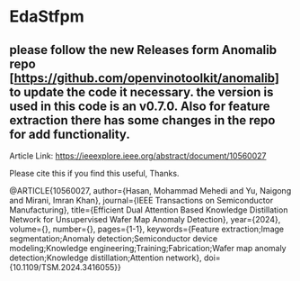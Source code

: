 # EdaStfpm

## please follow the new Releases form Anomalib repo [https://github.com/openvinotoolkit/anomalib] to update the code it necessary. the version is used in this code is an v0.7.0. Also for feature extraction there has some changes in the repo for add functionality.


Article Link: https://ieeexplore.ieee.org/abstract/document/10560027


Please cite this if you find this useful, Thanks.

@ARTICLE{10560027,
  author={Hasan, Mohammad Mehedi and Yu, Naigong and Mirani, Imran Khan},
  journal={IEEE Transactions on Semiconductor Manufacturing}, 
  title={Efficient Dual Attention Based Knowledge Distillation Network for Unsupervised Wafer Map Anomaly Detection}, 
  year={2024},
  volume={},
  number={},
  pages={1-1},
  keywords={Feature extraction;Image segmentation;Anomaly detection;Semiconductor device modeling;Knowledge engineering;Training;Fabrication;Wafer map anomaly detection;Knowledge distillation;Attention network},
  doi={10.1109/TSM.2024.3416055}}
